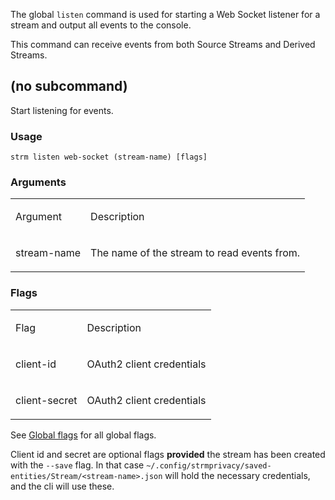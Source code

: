 The global `listen` command is used for starting a Web Socket listener
for a stream and output all events to the console.

This command can receive events from both Source Streams and Derived
Streams.

## (no subcommand)

Start listening for events.

### Usage

`strm listen web-socket (stream-name) [flags]`

### Arguments

<table style={{"width":"100%","display":"table"}}>
<colgroup>
<col style={{"width":"50%"}} />
<col style={{"width":"50%"}} />
</colgroup>
<tbody>
<tr class="odd">
<td ><p>Argument</p></td>
<td ><p>Description</p></td>
</tr>
<tr class="even">
<td ><p>stream-name</p></td>
<td ><p>The name of the stream to read events
from.</p></td>
</tr>
</tbody>
</table>

### Flags

<table style={{"width":"100%","display":"table"}}>
<colgroup>
<col style={{"width":"50%"}} />
<col style={{"width":"50%"}} />
</colgroup>
<tbody>
<tr class="odd">
<td><p>Flag</p></td>
<td ><p>Description</p></td>
</tr>
<tr class="even">
<td ><p>client-id</p></td>
<td ><p>OAuth2 client credentials</p></td>
</tr>
<tr class="odd">
<td ><p>client-secret</p></td>
<td ><p>OAuth2 client credentials</p></td>
</tr>
</tbody>
</table>

See [Global flags](/cli-index.md#global-flags) for all global flags.

Client id and secret are optional flags **provided** the stream has been
created with the `--save` flag. In that case
`~/.config/strmprivacy/saved-entities/Stream/<stream-name>.json` will
hold the necessary credentials, and the cli will use these.
